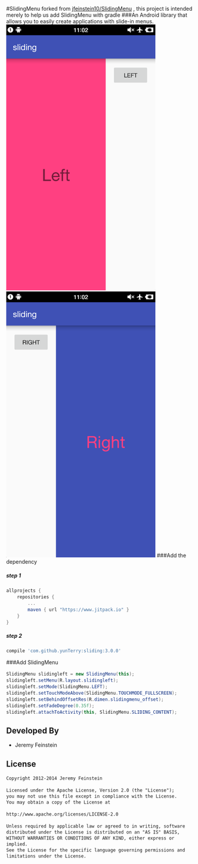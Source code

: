 #SlidingMenu
forked from [jfeinstein10/SlidingMenu](https://github.com/jfeinstein10/SlidingMenu) , this project is intended merely to help us add SlidingMenu with gradle
###An Android library that allows you to easily create applications with slide-in menus.
<img src="pic/1.png" width = "400" />
<img src="pic/2.png" width = "400" />
###Add the dependency
##### step 1
```gradle
allprojects {
	repositories {
		...
		maven { url "https://www.jitpack.io" }
	}
}
```
##### step 2
```gradle
compile 'com.github.yunTerry:sliding:3.0.0'
```

###Add SlidingMenu
```java
SlidingMenu slidingleft = new SlidingMenu(this);
slidingleft.setMenu(R.layout.slidingleft);
slidingleft.setMode(SlidingMenu.LEFT);
slidingleft.setTouchModeAbove(SlidingMenu.TOUCHMODE_FULLSCREEN);
slidingleft.setBehindOffsetRes(R.dimen.slidingmenu_offset);
slidingleft.setFadeDegree(0.35f);
slidingleft.attachToActivity(this, SlidingMenu.SLIDING_CONTENT);
```

Developed By
------------
* Jeremy Feinstein

License
-------

    Copyright 2012-2014 Jeremy Feinstein

    Licensed under the Apache License, Version 2.0 (the "License");
    you may not use this file except in compliance with the License.
    You may obtain a copy of the License at

    http://www.apache.org/licenses/LICENSE-2.0

    Unless required by applicable law or agreed to in writing, software
    distributed under the License is distributed on an "AS IS" BASIS,
    WITHOUT WARRANTIES OR CONDITIONS OF ANY KIND, either express or implied.
    See the License for the specific language governing permissions and
    limitations under the License.